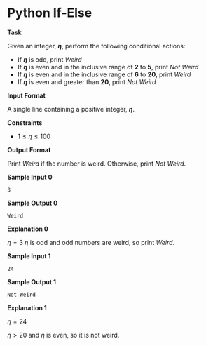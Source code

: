 # Python If-Else

**Task**

Given an integer, **$\eta$**, perform the following conditional actions:

- If **$\eta$** is odd, print *Weird*
- If **$\eta$** is even and in the inclusive range of **2** to **5**, print *Not Weird*
- If **$\eta$** is even and in the inclusive range of **6** to **20**, print *Weird*
- If **$\eta$** is even and greater than **20**, print *Not Weird*

**Input Format**

A single line containing a positive integer, **$\eta$**.

**Constraints**
- $1 \leq \eta \leq 100$


**Output Format**

Print *Weird* if the number is weird. Otherwise, print *Not Weird*.

**Sample Input 0**
```shell
3
```

**Sample Output 0**
```shell
Weird
```

**Explanation 0**

$\eta = 3$
$\eta$ is odd and odd numbers are weird, so print *Weird*.

**Sample Input 1**
```shell
24
```

**Sample Output 1**
```shell
Not Weird
```

**Explanation 1**

$\eta = 24$

$\eta > 20$ and $\eta$ is even, so it is not weird.
